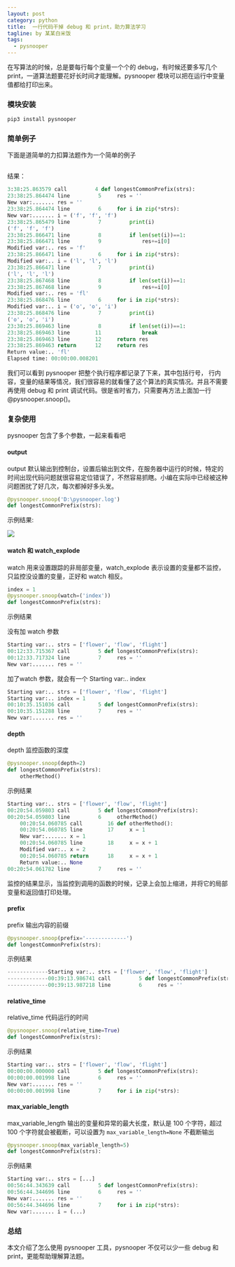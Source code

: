 ```yaml
---
layout: post
category: python
title:  一行代码干掉 debug 和 print，助力算法学习
tagline: by 某某白米饭
tags:
  - pysnooper
---
```



在写算法的时候，总是要每行每个变量一个个的 debug，有时候还要多写几个 print，一道算法题要花好长时间才能理解。pysnooper 模块可以把在运行中变量值都给打印出来。

<!--more-->

### 模块安装

```python
pip3 install pysnooper
```

### 简单例子

下面是道简单的力扣算法题作为一个简单的例子

```python
```

结果：

``` python
3:38:25.863579 call         4 def longestCommonPrefix(strs):
23:38:25.864474 line         5     res = ''
New var:....... res = ''
23:38:25.864474 line         6     for i in zip(*strs):
New var:....... i = ('f', 'f', 'f')
23:38:25.865479 line         7         print(i)
('f', 'f', 'f')
23:38:25.866471 line         8         if len(set(i))==1:
23:38:25.866471 line         9             res+=i[0]
Modified var:.. res = 'f'
23:38:25.866471 line         6     for i in zip(*strs):
Modified var:.. i = ('l', 'l', 'l')
23:38:25.866471 line         7         print(i)
('l', 'l', 'l')
23:38:25.867468 line         8         if len(set(i))==1:
23:38:25.867468 line         9             res+=i[0]
Modified var:.. res = 'fl'
23:38:25.868476 line         6     for i in zip(*strs):
Modified var:.. i = ('o', 'o', 'i')
23:38:25.868476 line         7         print(i)
('o', 'o', 'i')
23:38:25.869463 line         8         if len(set(i))==1:
23:38:25.869463 line        11             break
23:38:25.869463 line        12     return res
23:38:25.869463 return      12     return res
Return value:.. 'fl'
Elapsed time: 00:00:00.008201
```

我们可以看到 pysnooper 把整个执行程序都记录了下来，其中包括行号， 行内容，变量的结果等情况，我们很容易的就看懂了这个算法的真实情况。并且不需要再使用 debug 和 print 调试代码。很是省时省力，只需要再方法上面加一行 @pysnooper.snoop()。

### 复杂使用

pysnooper 包含了多个参数，一起来看看吧

#### output

output 默认输出到控制台，设置后输出到文件，在服务器中运行的时候，特定的时间出现代码问题就很容易定位错误了，不然容易抓瞎。小编在实际中已经被这种问题困扰了好几次，每次都掉好多头发。

```python
@pysnooper.snoop('D:\pysnooper.log')
def longestCommonPrefix(strs):
```

示例结果:

![](https://files.mdnice.com/user/15960/9144370f-259c-431f-b2ae-d98db194c73b.png)

#### watch 和 watch_explode

watch 用来设置跟踪的非局部变量，watch_explode 表示设置的变量都不监控，只监控没设置的变量，正好和 watch 相反。

```python
index = 1
@pysnooper.snoop(watch=('index'))
def longestCommonPrefix(strs):
```

示例结果

没有加 watch 参数 

```python
Starting var:.. strs = ['flower', 'flow', 'flight']
00:12:33.715367 call         5 def longestCommonPrefix(strs):
00:12:33.717324 line         7     res = ''
New var:....... res = ''
```

加了watch 参数，就会有一个 Starting var:.. index

```python
Starting var:.. strs = ['flower', 'flow', 'flight']
Starting var:.. index = 1
00:10:35.151036 call         5 def longestCommonPrefix(strs):
00:10:35.151288 line         7     res = ''
New var:....... res = ''
```

#### depth

depth 监控函数的深度

```python
@pysnooper.snoop(depth=2)
def longestCommonPrefix(strs):
    otherMethod()
```

示例结果

```python
Starting var:.. strs = ['flower', 'flow', 'flight']
00:20:54.059803 call         5 def longestCommonPrefix(strs):
00:20:54.059803 line         6     otherMethod()
    00:20:54.060785 call        16 def otherMethod():        
    00:20:54.060785 line        17     x = 1
    New var:....... x = 1
    00:20:54.060785 line        18     x = x + 1
    Modified var:.. x = 2
    00:20:54.060785 return      18     x = x + 1
    Return value:.. None
00:20:54.061782 line         7     res = ''
```

监控的结果显示，当监控到调用的函数的时候，记录上会加上缩进，并将它的局部变量和返回值打印处理。

#### prefix

prefix 输出内容的前缀

```python
@pysnooper.snoop(prefix='-------------')
def longestCommonPrefix(strs):
```

示例结果

```python
-------------Starting var:.. strs = ['flower', 'flow', 'flight']
-------------00:39:13.986741 call         5 def longestCommonPrefix(strs):
-------------00:39:13.987218 line         6     res = ''
```

#### relative_time

relative_time 代码运行的时间

```python
@pysnooper.snoop(relative_time=True)
def longestCommonPrefix(strs):
```

示例结果

```python
Starting var:.. strs = ['flower', 'flow', 'flight']
00:00:00.000000 call         5 def longestCommonPrefix(strs):
00:00:00.001998 line         6     res = ''
New var:....... res = ''
00:00:00.001998 line         7     for i in zip(*strs):
```

#### max_variable_length

max_variable_length 输出的变量和异常的最大长度，默认是 100 个字符，超过 100 个字符就会被截断，可以设置为 `max_variable_length=None` 不截断输出

```python
@pysnooper.snoop(max_variable_length=5)
def longestCommonPrefix(strs):
```

示例结果

```python
Starting var:.. strs = [...]
00:56:44.343639 call         5 def longestCommonPrefix(strs):
00:56:44.344696 line         6     res = ''
New var:....... res = ''
00:56:44.344696 line         7     for i in zip(*strs):      
New var:....... i = (...)
```

### 总结

本文介绍了怎么使用 pysnooper 工具，pysnooper 不仅可以少一些 debug 和 print，更能帮助理解算法题。
